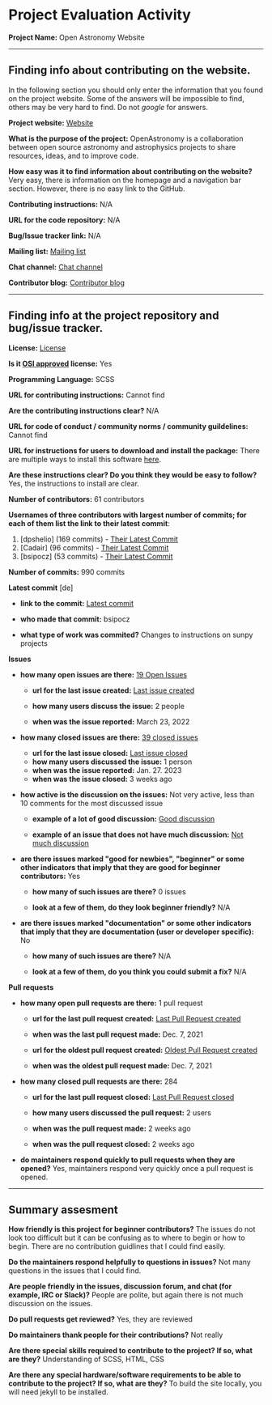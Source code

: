 # Project Evaluation Activity



__Project Name:__  Open Astronomy Website


---

## Finding info about contributing on the website.

In the following section you should only enter the information that you
found on the project website. Some of the answers will be impossible to find, others
may be very hard to find. Do not _google_ for answers.

__Project website:__ [Website](https://openastronomy.org/)


__What is the purpose of the project:__ OpenAstronomy is a collaboration between open source astronomy and astrophysics projects to share resources, ideas, and to improve code.


__How easy was it to find information about contributing on the website?__ Very easy, there is information on the homepage and a navigation bar section. However, there is no easy link to the GitHub.


__Contributing instructions:__ N/A

__URL for the code repository:__ N/A

__Bug/Issue tracker link:__ N/A

__Mailing list:__ [Mailing list](mailto:openastronomy@googlegroups.com)

__Chat channel:__ [Chat channel](https://app.element.io/#/room/#openastronomy:openastronomy.org)

__Contributor blog:__ [Contributor blog](https://openastronomy.org/Universe_OA/) 


---

## Finding info at the project repository and bug/issue tracker.

__License:__ [License](https://github.com/OpenAstronomy/openastronomy.github.io/blob/main/LICENSE)

__Is it [OSI approved](https://opensource.org/licenses/alphabetical) license:__ Yes

__Programming Language:__ SCSS

__URL for contributing instructions:__ Cannot find

__Are the contributing instructions clear?__ N/A


__URL for code of conduct / community norms / community guildelines:__ Cannot find

__URL for instructions for users to download and install the package:__ There are multiple ways to install this software [here](https://github.com/OpenAstronomy/openastronomy.github.io). 


__Are these instructions clear? Do you think they would be easy to follow?__ Yes, the instructions to install are clear.


__Number of contributors:__ 61 contributors


__Usernames of three contributors with largest number of commits; for
each of them list the link to their latest commit__:

1. [dpshelio] (169 commits) - [Their Latest Commit](https://github.com/OpenAstronomy/openastronomy.github.io/commit/5c6460751fd24eca77a60afc96aa48ec55e556da)
2. [Cadair] (96 commits) - [Their Latest Commit](https://github.com/OpenAstronomy/openastronomy.github.io/commits?author=Cadair)
3. [bsipocz] (53 commits) - [Their Latest Commit](https://github.com/OpenAstronomy/openastronomy.github.io/commit/1c252ebf0aefa0cdba69ba079d0cc1782fb4b6c1)


__Number of commits:__ 990 commits

__Latest commit__ [de] 

- __link to the commit:__ [Latest commit](https://github.com/OpenAstronomy/openastronomy.github.io/commit/1c252ebf0aefa0cdba69ba079d0cc1782fb4b6c1)

- __who made that commit:__ bsipocz 

- __what type of work was commited?__ Changes to instructions on sunpy projects


__Issues__

- __how many open issues are there:__ [19 Open Issues](https://github.com/OpenAstronomy/openastronomy.github.io/issues)

    - __url for the last issue created:__ [Last issue created](https://github.com/OpenAstronomy/openastronomy.github.io/issues/318)

    - __how many users discuss the issue:__ 2 people
    
    - __when was the issue reported:__ March 23, 2022
    

- __how many closed issues are there:__ [39 closed issues](https://github.com/OpenAstronomy/openastronomy.github.io/issues?q=is:issue+is:closed)
    - __url for the last issue closed:__ [Last issue closed](https://github.com/OpenAstronomy/openastronomy.github.io/issues/332)
    - __how many users discussed the issue:__ 1 person
    - __when was the issue reported:__ Jan. 27. 2023
    - __when was the issue closed:__ 3 weeks ago

- __how active is the discussion on the issues:__ Not very active, less than 10 comments for the most discussed issue

    - __example of a lot of good discussion:__ [Good discussion](https://github.com/OpenAstronomy/openastronomy.github.io/issues/146)
    
    - __example of an issue that does not have much discussion:__ [Not much discussion](https://github.com/OpenAstronomy/openastronomy.github.io/issues/96)



- __are there issues marked "good for newbies", "beginner" or some other indicators that imply that they are good for beginner contributors:__ Yes

    - __how many of such issues are there?__ 0 issues
    
    - __look at a few of them, do they look beginner friendly?__ N/A



- __are there issues marked "documentation" or some other indicators that imply that they are documentation (user or developer specific):__ No

    - __how many of such issues are there?__ N/A
    
    - __look at a few of them, do you think you could submit a fix?__ N/A



__Pull requests__

- __how many open pull requests are there:__ 1 pull request

    - __url for the last pull request created:__ [Last Pull Request created](https://github.com/OpenAstronomy/openastronomy.github.io/pulls)
    
    - __when was the last pull request made:__ Dec. 7, 2021

    - __url for the oldest pull request created:__ [Oldest Pull Request created](https://github.com/OpenAstronomy/openastronomy.github.io/pulls)
    
    - __when was the oldest pull request made:__ Dec. 7, 2021

- __how many closed pull requests are there:__ 284

    - __url for the last pull request closed:__ [Last Pull Request closed](https://github.com/OpenAstronomy/openastronomy.github.io/pull/344)
    
    - __how many users discussed the pull request:__ 2 users
    
    - __when was the pull request made:__  2 weeks ago
    
    - __when was the pull request closed:__ 2 weeks ago
    

- __do maintainers respond quickly to pull requests when they are opened?__ Yes, maintainers respond very quickly once a pull request is opened.





---


## Summary assesment
__How friendly is this project for beginner contributors?__ The issues do not look too difficult but it can be confusing as to where to begin or how to begin. There are no contribution guidlines that I could find easily.




__Do the maintainers respond helpfully to questions in issues?__ Not many questions in the issues that I could find.



__Are people friendly in the issues, discussion forum, and chat (for example, IRC or Slack)?__ People are polite, but again there is not much discussion on the issues.




__Do pull requests get reviewed?__ Yes, they are reviewed



__Do maintainers thank people for their contributions?__ Not really



__Are there special skills required to contribute to the project? If so, what are they?__ Understanding of SCSS, HTML, CSS



__Are there any special hardware/software requirements to be able to contribute to the project? If so, what are they?__ To build the site locally, you will need jekyll to be installed.


